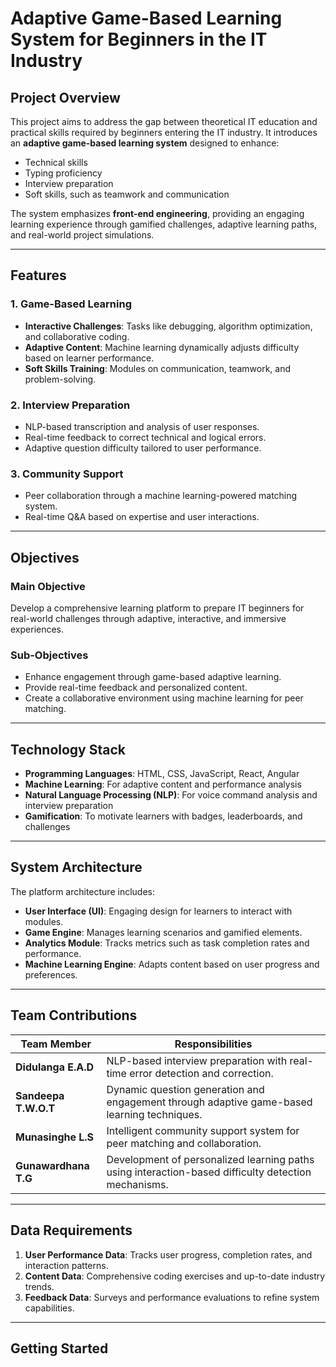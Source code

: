 # Adaptive Game-Based Learning System for Beginners in the IT Industry

## Project Overview
This project aims to address the gap between theoretical IT education and practical skills required by beginners entering the IT industry. It introduces an **adaptive game-based learning system** designed to enhance:
- Technical skills
- Typing proficiency
- Interview preparation
- Soft skills, such as teamwork and communication

The system emphasizes **front-end engineering**, providing an engaging learning experience through gamified challenges, adaptive learning paths, and real-world project simulations.

---

## Features
### 1. Game-Based Learning
- **Interactive Challenges**: Tasks like debugging, algorithm optimization, and collaborative coding.
- **Adaptive Content**: Machine learning dynamically adjusts difficulty based on learner performance.
- **Soft Skills Training**: Modules on communication, teamwork, and problem-solving.

### 2. Interview Preparation
- NLP-based transcription and analysis of user responses.
- Real-time feedback to correct technical and logical errors.
- Adaptive question difficulty tailored to user performance.

### 3. Community Support
- Peer collaboration through a machine learning-powered matching system.
- Real-time Q&A based on expertise and user interactions.

---

## Objectives
### Main Objective
Develop a comprehensive learning platform to prepare IT beginners for real-world challenges through adaptive, interactive, and immersive experiences.

### Sub-Objectives
- Enhance engagement through game-based adaptive learning.
- Provide real-time feedback and personalized content.
- Create a collaborative environment using machine learning for peer matching.

---

## Technology Stack
- **Programming Languages**: HTML, CSS, JavaScript, React, Angular
- **Machine Learning**: For adaptive content and performance analysis
- **Natural Language Processing (NLP)**: For voice command analysis and interview preparation
- **Gamification**: To motivate learners with badges, leaderboards, and challenges

---

## System Architecture
The platform architecture includes:
- **User Interface (UI)**: Engaging design for learners to interact with modules.
- **Game Engine**: Manages learning scenarios and gamified elements.
- **Analytics Module**: Tracks metrics such as task completion rates and performance.
- **Machine Learning Engine**: Adapts content based on user progress and preferences.

---

## Team Contributions
| **Team Member**      | **Responsibilities**                                                                                 |
|-----------------------|-----------------------------------------------------------------------------------------------------|
| **Didulanga E.A.D**   | NLP-based interview preparation with real-time error detection and correction.                       |
| **Sandeepa T.W.O.T**  | Dynamic question generation and engagement through adaptive game-based learning techniques.          |
| **Munasinghe L.S**    | Intelligent community support system for peer matching and collaboration.                           |
| **Gunawardhana T.G**  | Development of personalized learning paths using interaction-based difficulty detection mechanisms. |

---

## Data Requirements
1. **User Performance Data**: Tracks user progress, completion rates, and interaction patterns.
2. **Content Data**: Comprehensive coding exercises and up-to-date industry trends.
3. **Feedback Data**: Surveys and performance evaluations to refine system capabilities.

---

## Getting Started

